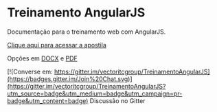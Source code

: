 # Treinamento AngularJS

Documentação para o treinamento web com AngularJS.

[Clique aqui para acessar a apostila](apostila.md)

Opções em [DOCX](apostila.docx) e [PDF](apostila.pdf)

[![Converse em: https://gitter.im/vectoritcgroup/TreinamentoAngularJS](https://badges.gitter.im/Join%20Chat.svg)](https://gitter.im/vectoritcgroup/TreinamentoAngularJS?utm_source=badge&utm_medium=badge&utm_campaign=pr-badge&utm_content=badge) Discussão no Gitter
